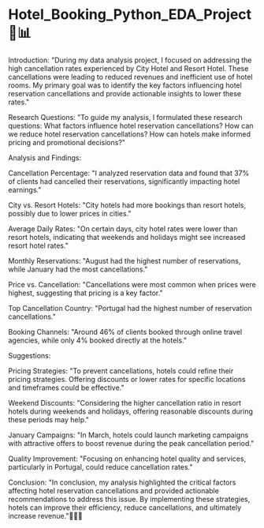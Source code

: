 # Hotel_Booking_Python_EDA_Project 🏨📊

Introduction:
"During my data analysis project, I focused on addressing the high cancellation rates experienced by City Hotel and Resort Hotel. These cancellations were leading to reduced revenues and inefficient use of hotel rooms. My primary goal was to identify the key factors influencing hotel reservation cancellations and provide actionable insights to lower these rates."


Research Questions:
"To guide my analysis, I formulated these research questions:
What factors influence hotel reservation cancellations?
How can we reduce hotel reservation cancellations?
How can hotels make informed pricing and promotional decisions?"


Analysis and Findings:

Cancellation Percentage: "I analyzed reservation data and found that 37% of clients had cancelled their reservations, significantly impacting hotel earnings."

City vs. Resort Hotels: "City hotels had more bookings than resort hotels, possibly due to lower prices in cities."

Average Daily Rates: "On certain days, city hotel rates were lower than resort hotels, indicating that weekends and holidays might see increased resort hotel rates."

Monthly Reservations: "August had the highest number of reservations, while January had the most cancellations."

Price vs. Cancellation: "Cancellations were most common when prices were highest, suggesting that pricing is a key factor."

Top Cancellation Country: "Portugal had the highest number of reservation cancellations."

Booking Channels: "Around 46% of clients booked through online travel agencies, while only 4% booked directly at the hotels."



Suggestions:

Pricing Strategies: "To prevent cancellations, hotels could refine their pricing strategies. Offering discounts or lower rates for specific locations and timeframes could be effective."

Weekend Discounts: "Considering the higher cancellation ratio in resort hotels during weekends and holidays, offering reasonable discounts during these periods may help."

January Campaigns: "In March, hotels could launch marketing campaigns with attractive offers to boost revenue during the peak cancellation period."

Quality Improvement: "Focusing on enhancing hotel quality and services, particularly in Portugal, could reduce cancellation rates."


Conclusion:
"In conclusion, my analysis highlighted the critical factors affecting hotel reservation cancellations and provided actionable recommendations to address this issue. By implementing these strategies, hotels can improve their efficiency, reduce cancellations, and ultimately increase revenue."🏨🛌🌟
